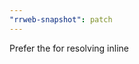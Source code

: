 ```yaml
---
"rrweb-snapshot": patch
---
```


Prefer the <base href> for resolving inline <style> URLs, falling back to document location if not present.
